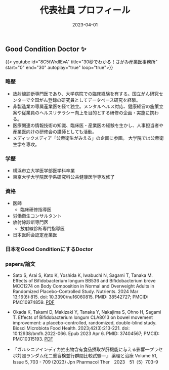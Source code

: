﻿---
title: 代表社員 プロフィール
date: 2023-04-01
weight: 5
showDate: false
thumbnailImagePosition: left
thumbnailImage: img/profile_icon_big.svg
summary: "医師・放射線診断専門医・労働衛生コンサルタント<BR>東京大学大学院医学系研究科公共健康医学専攻修了"
---

## Good Condition Doctor :sparkles:

{{< youtube 
id="8C5tWrdIEvA" title="30秒でわかる！さがみ産業医事務所" start="0" end="30" autoplay="true" loop="true">}}


### 略歴
- 放射線診断専門医であり、大学病院での臨床経験を有する。国立がん研究センターで全国がん登録の研究員としてデータベース研究を経験。
- 非製造業の専属産業医を経て独立。メンタルヘルス対応、健康経営の施策立案や従業員のヘルスリテラシー向上を目的とする研修の企画・実施に携わる。
- 医療関連の情報技術の知識、臨床医・産業医の経験を生かし、人事担当者や産業医向けの研修会の講師としても活動。
- メディックメディア「公衆衛生がみえる」の企画に参画。 大学院では公衆衛生学を専攻。

### 学歴
- 横浜市立大学医学部医学科卒業
- 東京大学大学院医学系研究科公共健康医学専攻修了

### 資格
- 医師
  - 臨床研修指導医
- 労働衛生コンサルタント
- 放射線診断専門医
  - 放射線診断専門指導医
- 日本医師会認定産業医

### 日本をGood ConditionにするDoctor


### papers/論文

- Sato S, Arai S, Kato K, Yoshida K, Iwabuchi N, Sagami T, Tanaka M. Effects of Bifidobacterium longum BB536 and Bifidobacterium breve MCC1274 on Body Composition in Normal and Overweight Adults in Randomized Placebo-Controlled Study. Nutrients. 2024 Mar 13;16(6):815. doi: 10.3390/nu16060815. PMID: 38542727; PMCID: PMC10974859. [PDF](https://www.ncbi.nlm.nih.gov/pmc/articles/PMC10974859/pdf/nutrients-16-00815.pdf)

- Okada K, Takami D, Makizaki Y, Tanaka Y, Nakajima S, Ohno H, Sagami T. Effects of Bifidobacterium longum CLA8013 on bowel movement improvement: a placebo-controlled, randomized, double-blind study. Biosci Microbiota Food Health. 2023;42(3):213-221. doi: 10.12938/bmfh.2022-066. Epub 2023 Apr 6. PMID: 37404567; PMCID: PMC10315193. [PDF](https://www.ncbi.nlm.nih.gov/pmc/articles/PMC10315193/pdf/bmfh-42-213.pdf)


- 「ガルシニアインディカ抽出物含有食品摂取が肝機能に与える影響―プラセボ対照ランダム化二重盲検並行群間比較試験―」 薬理と治療 Volume 51, Issue 5, 703 - 709 (2023) Jpn Pharmacol Ther　2023　51（5）703-9


